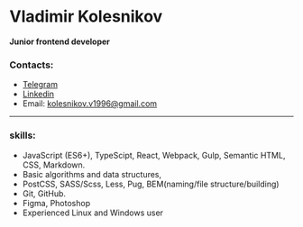# Vladimir Kolesnikov

**Junior frontend developer**

### Contacts:
* [Telegram](https://t.me/ithrforu)
* [Linkedin](https://www.linkedin.com/in/ithrforu/)
* Email: kolesnikov.v1996@gmail.com

---

### skills:
* JavaScript (ES6+), TypeScipt, React, Webpack, Gulp, Semantic HTML, CSS, Markdown.
* Basic algorithms and data structures, 
* PostCSS, SASS/Scss, Less, Pug, BEM(naming/file structure/building) 
* Git, GitHub.
* Figma, Photoshop
* Experienced Linux and Windows user
